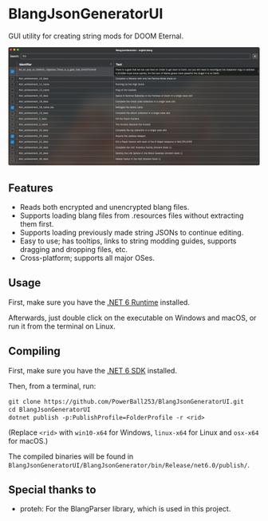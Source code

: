 # BlangJsonGeneratorUI
GUI utility for creating string mods for DOOM Eternal.

![Screenshot](screenshot.png)

## Features
* Reads both encrypted and unencrypted blang files.
* Supports loading blang files from .resources files without extracting them first.
* Supports loading previously made string JSONs to continue editing.
* Easy to use; has tooltips, links to string modding guides, supports dragging and dropping files, etc.
* Cross-platform; supports all major OSes.

## Usage
First, make sure you have the [.NET 6 Runtime](https://dotnet.microsoft.com/en-us/download) installed.

Afterwards, just double click on the executable on Windows and macOS, or run it from the terminal on Linux.

## Compiling
First, make sure you have the [.NET 6 SDK](https://dotnet.microsoft.com/en-us/download) installed.

Then, from a terminal, run:

```
git clone https://github.com/PowerBall253/BlangJsonGeneratorUI.git
cd BlangJsonGeneratorUI
dotnet publish -p:PublishProfile=FolderProfile -r <rid>
```

(Replace `<rid>` with `win10-x64` for Windows, `linux-x64` for Linux and `osx-x64` for macOS.)

The compiled binaries will be found in `BlangJsonGeneratorUI/BlangJsonGenerator/bin/Release/net6.0/publish/`.

## Special thanks to
* proteh: For the BlangParser library, which is used in this project.
